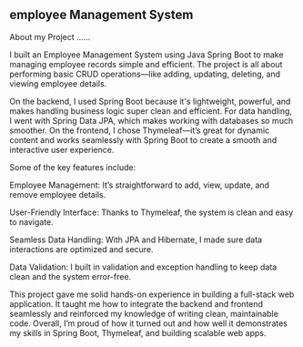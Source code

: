 ## employee Management System ##
About my Project ......

I built an Employee Management System using Java Spring Boot to make managing employee records simple and efficient. The project is all about performing basic CRUD operations—like adding, updating, deleting, and viewing employee details.


On the backend, I used Spring Boot because it's lightweight, powerful, and makes handling business logic super clean and efficient. For data handling, I went with Spring Data JPA, which makes working with databases so much smoother. On the frontend, I chose Thymeleaf—it’s great for dynamic content and works seamlessly with Spring Boot to create a smooth and interactive user experience.

Some of the key features include:

Employee Management: It’s straightforward to add, view, update, and remove employee details.


User-Friendly Interface: Thanks to Thymeleaf, the system is clean and easy to navigate.


Seamless Data Handling: With JPA and Hibernate, I made sure data interactions are optimized and secure.


Data Validation: I built in validation and exception handling to keep data clean and the system error-free.


This project gave me solid hands-on experience in building a full-stack web application. It taught me how to integrate the backend and frontend seamlessly and reinforced my knowledge of writing clean, maintainable code. Overall, I’m proud of how it turned out and how well it demonstrates my skills in Spring Boot, Thymeleaf, and building scalable web apps.
